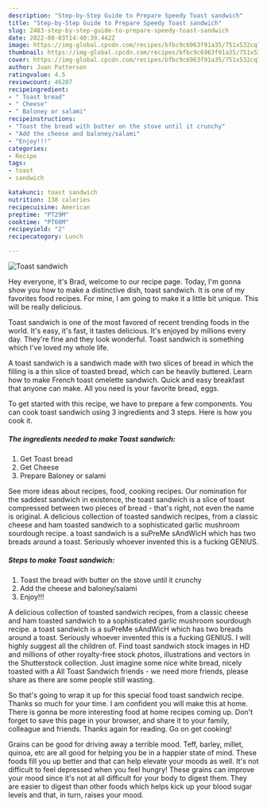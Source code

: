 ```yaml
---
description: "Step-by-Step Guide to Prepare Speedy Toast sandwich"
title: "Step-by-Step Guide to Prepare Speedy Toast sandwich"
slug: 2483-step-by-step-guide-to-prepare-speedy-toast-sandwich
date: 2022-08-03T14:40:39.442Z
image: https://img-global.cpcdn.com/recipes/bfbc9c6963f91a35/751x532cq70/toast-sandwich-recipe-main-photo.jpg
thumbnail: https://img-global.cpcdn.com/recipes/bfbc9c6963f91a35/751x532cq70/toast-sandwich-recipe-main-photo.jpg
cover: https://img-global.cpcdn.com/recipes/bfbc9c6963f91a35/751x532cq70/toast-sandwich-recipe-main-photo.jpg
author: Juan Patterson
ratingvalue: 4.5
reviewcount: 46207
recipeingredient:
- " Toast bread"
- " Cheese"
- " Baloney or salami"
recipeinstructions:
- "Toast the bread with butter on the stove until it crunchy"
- "Add the cheese and baloney/salami"
- "Enjoy!!!"
categories:
- Recipe
tags:
- toast
- sandwich

katakunci: toast sandwich 
nutrition: 138 calories
recipecuisine: American
preptime: "PT29M"
cooktime: "PT60M"
recipeyield: "2"
recipecategory: Lunch

---
```



![Toast sandwich](https://img-global.cpcdn.com/recipes/bfbc9c6963f91a35/751x532cq70/toast-sandwich-recipe-main-photo.jpg)

Hey everyone, it's Brad, welcome to our recipe page. Today, I'm gonna show you how to make a distinctive dish, toast sandwich. It is one of my favorites food recipes. For mine, I am going to make it a little bit unique. This will be really delicious.

Toast sandwich is one of the most favored of recent trending foods in the world. It's easy, it's fast, it tastes delicious. It's enjoyed by millions every day. They're fine and they look wonderful. Toast sandwich is something which I've loved my whole life.

A toast sandwich is a sandwich made with two slices of bread in which the filling is a thin slice of toasted bread, which can be heavily buttered. Learn how to make French toast omelette sandwich. Quick and easy breakfast that anyone can make. All you need is your favorite bread, eggs.


To get started with this recipe, we have to prepare a few components. You can cook toast sandwich using 3 ingredients and 3 steps. Here is how you cook it.

<!--inarticleads1-->

##### The ingredients needed to make Toast sandwich:

1. Get  Toast bread
1. Get  Cheese
1. Prepare  Baloney or salami


See more ideas about recipes, food, cooking recipes. Our nomination for the saddest sandwich in existence, the toast sandwich is a slice of toast compressed between two pieces of bread - that&#39;s right, not even the name is original. A delicious collection of toasted sandwich recipes, from a classic cheese and ham toasted sandwich to a sophisticated garlic mushroom sourdough recipe. a toast sandwich is a suPreMe sAndWicH which has two breads around a toast. Seriously whoever invented this is a fucking GENIUS. 

<!--inarticleads2-->

##### Steps to make Toast sandwich:

1. Toast the bread with butter on the stove until it crunchy
1. Add the cheese and baloney/salami
1. Enjoy!!!


A delicious collection of toasted sandwich recipes, from a classic cheese and ham toasted sandwich to a sophisticated garlic mushroom sourdough recipe. a toast sandwich is a suPreMe sAndWicH which has two breads around a toast. Seriously whoever invented this is a fucking GENIUS. I will highly suggest all the children of. Find toast sandwich stock images in HD and millions of other royalty-free stock photos, illustrations and vectors in the Shutterstock collection. Just imagine some nice white bread, nicely toasted with a All Toast Sandwich friends - we need more friends, please share as there are some people still wasting. 

So that's going to wrap it up for this special food toast sandwich recipe. Thanks so much for your time. I am confident you will make this at home. There is gonna be more interesting food at home recipes coming up. Don't forget to save this page in your browser, and share it to your family, colleague and friends. Thanks again for reading. Go on get cooking!

Grains can be good for driving away a terrible mood. Teff, barley, millet, quinoa, etc are all good for helping you be in a happier state of mind. These foods fill you up better and that can help elevate your moods as well. It's not difficult to feel depressed when you feel hungry! These grains can improve your mood since it's not at all difficult for your body to digest them. They are easier to digest than other foods which helps kick up your blood sugar levels and that, in turn, raises your mood.
